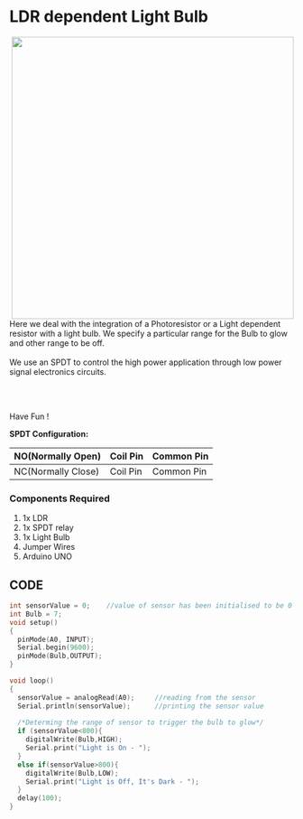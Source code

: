 <h1>LDR dependent Light Bulb</h1>

<div>
    <img width=500 align=right src="https://github.com/Curovearth/Dive-into-Electronics/blob/main/Basics%202/11-Two%20Way%20Traffic%20Control/traffic%20control.png">
    <p>Here we deal with the integration of a Photoresistor or a Light dependent resistor with a light bulb. We specify a particular range for the Bulb to glow and other range to be off.<br><br>We use an SPDT to control the high power application through low power signal electronics circuits.</p><br><br>
    <p>Have Fun !</p>
</div>       
 
<b>SPDT Configuration: </b>

| NO(Normally Open) | Coil Pin | Common Pin |
| --- | --- | --- |
| NC(Normally Close) | Coil Pin | Common Pin |

<div>
  <h3>Components Required</h3>
  <ol>
    <li>1x LDR</li>
    <li>1x SPDT relay</li>
    <li>1x Light Bulb</li>
    <li>Jumper Wires</li>
    <li>Arduino UNO</li>
  </ol>
    
</div>


  
## CODE



```C++
int sensorValue = 0;	//value of sensor has been initialised to be 0
int Bulb = 7;
void setup()
{
  pinMode(A0, INPUT);
  Serial.begin(9600);
  pinMode(Bulb,OUTPUT);
}

void loop()
{
  sensorValue = analogRead(A0);		//reading from the sensor
  Serial.println(sensorValue);		//printing the sensor value
  
  /*Determing the range of sensor to trigger the bulb to glow*/
  if (sensorValue<800){
    digitalWrite(Bulb,HIGH);
    Serial.print("Light is On - ");
  }
  else if(sensorValue>800){
  	digitalWrite(Bulb,LOW);
    Serial.print("Light is Off, It's Dark - ");
  }
  delay(100);
}

```
